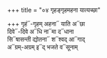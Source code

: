 +++
title = "०४ गृहङ्गृहमहना यात्यच्छा"

+++
गृहं᳓-गृहम् अहना᳓ याति अ᳓छा  
दिवे᳓-दिवे अ᳓धि ना᳓मा द᳓धाना  
सि᳓षासन्ती द्योतना᳓ श᳓श्वद् आ᳓गाद्  
अ᳓ग्रम्-अग्रम् इ᳓द् भजते व᳓सूनाम्